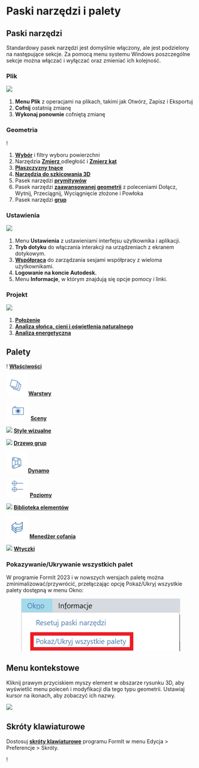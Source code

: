 # Paski narzędzi i palety

## Paski narzędzi

Standardowy pasek narzędzi jest domyślnie włączony, ale jest podzielony na następujące sekcje. Za pomocą menu systemu Windows poszczególne sekcje można włączać i wyłączać oraz zmieniać ich kolejność.

### Plik

![](../.gitbook/assets/file\_icons.png)

1. **Menu Plik** z operacjami na plikach, takimi jak Otwórz, Zapisz i Eksportuj
2. **Cofnij** ostatnią zmianę
3. **Wykonaj ponownie** cofniętą zmianę

### Geometria

\![](<../.gitbook/assets/geometry_icons (1).png>)

1. [**Wybór**](https://windows.help.formit.autodesk.com/tool-library/select-edge-face-or-object) i filtry wyboru powierzchni
2. Narzędzia [**Zmierz** ](../tool-library/measure-tool.md)odległość i [**Zmierz kąt**](../tool-library/measure-angle-tool.md)
3. [**Płaszczyzny tnące**](../tool-library/section-planes.md)
4. [**Narzędzia do szkicowania 3D**](../formit-primer/part-i/3d-sketching.md)
5. Pasek narzędzi [**prymitywów** ](../tool-library/place-primitive-object.md)
6. Pasek narzędzi [**zaawansowanej geometrii**](tool-bars.md) z poleceniami Dołącz, Wytnij, Przeciągnij, Wyciągnięcie złożone i Powłoka
7. Pasek narzędzi [**grup** ](../tool-library/groups.md)

### Ustawienia

![](../.gitbook/assets/settings\_icons.png)

1. Menu **Ustawienia** z ustawieniami interfejsu użytkownika i aplikacji.
2. **Tryb dotyku** do włączania interakcji na urządzeniach z ekranem dotykowym.
3. [**Współpraca**](../tool-library/collaboration.md) do zarządzania sesjami współpracy z wieloma użytkownikami.
4. **Logowanie na koncie Autodesk.**
5. Menu **Informacje**, w którym znajdują się opcje pomocy i linki.

### Projekt

![](../.gitbook/assets/design\_icons.png)

1. [**Położenie**](../tool-library/setting-location.md)
2. [**Analiza słońca, cieni i oświetlenia naturalnego**](../tool-library/solar-analysis.md)
3. [**Analiza energetyczna**](../tool-library/energy-analysis.md)

## Palety

\![](<../.gitbook/assets/properties (1).png>) [**Właściwości**](https://windows.help.formit.autodesk.com/tool-library/properties)

![](../.gitbook/assets/layers.png) [**Warstwy**](../tool-library/layers.md)

![](../.gitbook/assets/scenes.png) [**Sceny**](../tool-library/scenes.md)

![](../.gitbook/assets/visual\_styles.png) [**Style wizualne**](../tool-library/visual-styles.md)

![](../.gitbook/assets/branch\_tree.png) [**Drzewo grup**](../tool-library/groups-tree.md)

![](../.gitbook/assets/dynamo.png) [**Dynamo**](../tool-library/dynamo.md)

![](../.gitbook/assets/levels.png) [**Poziomy**](../tool-library/levels-and-area.md)

![](../.gitbook/assets/content\_library.png) [**Biblioteka elementów**](../tool-library/content-library.md)

![](../.gitbook/assets/undo.png) [**Menedżer cofania**](https://github.com/FormIt3D/autodesk-formit-360-windows-help/tree/c377e7b8a3b8e43e684321d0b7de867608d317a3/tool-library/undo-manager.md)

![](../.gitbook/assets/plugin\_img.png) [**Wtyczki**](https://windows.help.formit.autodesk.com/tool-library/plug-ins)

### Pokazywanie/Ukrywanie wszystkich palet

W programie FormIt 2023 i w nowszych wersjach paletę można zminimalizować/przywrócić, przełączając opcję Pokaż/Ukryj wszystkie palety dostępną w menu Okno:

<figure><img src="../.gitbook/assets/ShowHidePalette.png" alt=""><figcaption></figcaption></figure>

## Menu kontekstowe

Kliknij prawym przyciskiem myszy element w obszarze rysunku 3D, aby wyświetlić menu poleceń i modyfikacji dla tego typu geometrii. Ustawiaj kursor na ikonach, aby zobaczyć ich nazwy.

![](../.gitbook/assets/wheel\_img.png)

## Skróty klawiaturowe

Dostosuj [**skróty klawiaturowe**](../appendix/keyboard-shortcuts.md) programu FormIt w menu Edycja > Preferencje > Skróty.

\![](<../.gitbook/assets/shortcuts_img (1).png>)
